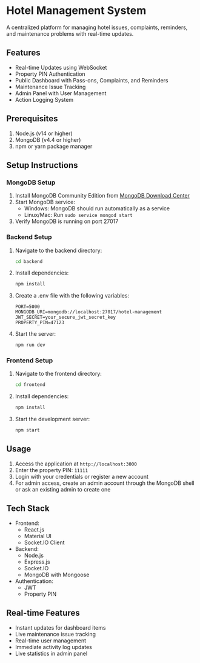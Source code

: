 # Hotel Management System

A centralized platform for managing hotel issues, complaints, reminders, and maintenance problems with real-time updates.

## Features

- Real-time Updates using WebSocket
- Property PIN Authentication
- Public Dashboard with Pass-ons, Complaints, and Reminders
- Maintenance Issue Tracking
- Admin Panel with User Management
- Action Logging System

## Prerequisites

1. Node.js (v14 or higher)
2. MongoDB (v4.4 or higher)
3. npm or yarn package manager

## Setup Instructions

### MongoDB Setup

1. Install MongoDB Community Edition from [MongoDB Download Center](https://www.mongodb.com/try/download/community)
2. Start MongoDB service:
   - Windows: MongoDB should run automatically as a service
   - Linux/Mac: Run `sudo service mongod start`
3. Verify MongoDB is running on port 27017

### Backend Setup

1. Navigate to the backend directory:
   ```bash
   cd backend
   ```

2. Install dependencies:
   ```bash
   npm install
   ```

3. Create a .env file with the following variables:
   ```
   PORT=5000
   MONGODB_URI=mongodb://localhost:27017/hotel-management
   JWT_SECRET=your_secure_jwt_secret_key
   PROPERTY_PIN=47123
   ```

4. Start the server:
   ```bash
   npm run dev
   ```

### Frontend Setup

1. Navigate to the frontend directory:
   ```bash
   cd frontend
   ```

2. Install dependencies:
   ```bash
   npm install
   ```

3. Start the development server:
   ```bash
   npm start
   ```

## Usage

1. Access the application at `http://localhost:3000`
2. Enter the property PIN: `11111`
3. Login with your credentials or register a new account
4. For admin access, create an admin account through the MongoDB shell or ask an existing admin to create one

## Tech Stack

- Frontend:
  - React.js
  - Material UI
  - Socket.IO Client
- Backend:
  - Node.js
  - Express.js
  - Socket.IO
  - MongoDB with Mongoose
- Authentication:
  - JWT
  - Property PIN

## Real-time Features

- Instant updates for dashboard items
- Live maintenance issue tracking
- Real-time user management
- Immediate activity log updates
- Live statistics in admin panel
